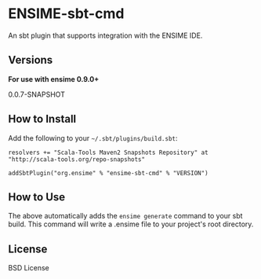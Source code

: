 # ENSIME-sbt-cmd 
An sbt plugin that supports integration with the ENSIME IDE.


## Versions

__For use with ensime 0.9.0+__

0.0.7-SNAPSHOT


## How to Install
Add the following to your `~/.sbt/plugins/build.sbt`:

    resolvers += "Scala-Tools Maven2 Snapshots Repository" at "http://scala-tools.org/repo-snapshots"

    addSbtPlugin("org.ensime" % "ensime-sbt-cmd" % "VERSION")

## How to Use
The above automatically adds the `ensime generate` command to your sbt build. This command will write a .ensime file to your project's root directory.

## License
BSD License
